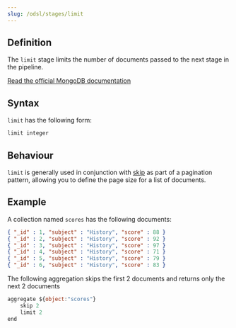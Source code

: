 ```yaml
---
slug: /odsl/stages/limit
---
```

## Definition
The ```limit``` stage limits the number of documents passed to the next stage in the pipeline.

[Read the official MongoDB documentation](https://www.mongodb.com/docs/manual/reference/operator/aggregation/limit/)

## Syntax
```limit``` has the following form:

```js
limit integer
```

## Behaviour
```limit``` is generally used in conjunction with [skip](skip) as part of a pagination pattern, allowing you to define the page size for a list of documents.

## Example

A collection named ```scores``` has the following documents:

```json
{ "_id" : 1, "subject" : "History", "score" : 88 }
{ "_id" : 2, "subject" : "History", "score" : 92 }
{ "_id" : 3, "subject" : "History", "score" : 97 }
{ "_id" : 4, "subject" : "History", "score" : 71 }
{ "_id" : 5, "subject" : "History", "score" : 79 }
{ "_id" : 6, "subject" : "History", "score" : 83 }
```

The following aggregation skips the first 2 documents and returns only the next 2 documents

```js
aggregate ${object:"scores"}    
    skip 2
    limit 2
end
```